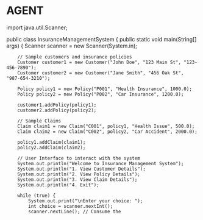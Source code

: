 # AGENT
import java.util.Scanner;

public class InsuranceManagementSystem {
    public static void main(String[] args) {
        Scanner scanner = new Scanner(System.in);
        
        // Sample customers and insurance policies
        Customer customer1 = new Customer("John Doe", "123 Main St", "123-456-7890");
        Customer customer2 = new Customer("Jane Smith", "456 Oak St", "987-654-3210");
        
        Policy policy1 = new Policy("P001", "Health Insurance", 1000.0);
        Policy policy2 = new Policy("P002", "Car Insurance", 1200.0);
        
        customer1.addPolicy(policy1);
        customer2.addPolicy(policy2);

        // Sample Claims
        Claim claim1 = new Claim("C001", policy1, "Health Issue", 500.0);
        Claim claim2 = new Claim("C002", policy2, "Car Accident", 2000.0);
        
        policy1.addClaim(claim1);
        policy2.addClaim(claim2);

        // User Interface to interact with the system
        System.out.println("Welcome to Insurance Management System");
        System.out.println("1. View Customer Details");
        System.out.println("2. View Policy Details");
        System.out.println("3. View Claim Details");
        System.out.println("4. Exit");

        while (true) {
            System.out.print("\nEnter your choice: ");
            int choice = scanner.nextInt();
            scanner.nextLine(); // Consume the
